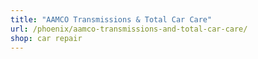 ```yaml
---
title: "AAMCO Transmissions & Total Car Care"
url: /phoenix/aamco-transmissions-and-total-car-care/
shop: car repair
---
```

